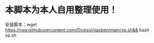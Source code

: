 # 本脚本为本人自用整理使用！
安装脚本：wget https://raw.githubusercontent.com/Dicksoi/jiaoben/main/xp.sh&& bash xp.sh
